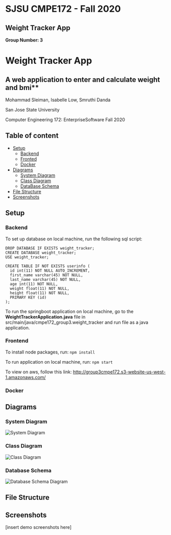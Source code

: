 # SJSU CMPE172 - Fall 2020 

## Weight Tracker App

**Group Number: 3**


# Weight Tracker App 
## A web application to enter and calculate weight and bmi**

Mohammad Sleiman, Isabelle Low, Smruthi Danda

San Jose State University

Computer Engineering 172: EnterpriseSoftware Fall 2020


## Table of content

- [Setup](#setup)
    - [Backend](#backend)
    - [Fronted](#frontend)
    - [Docker](#docker)
- [Diagrams](#diagrams)
    - [System Diagram](#system-diagram)
    - [Class Diagram](#class-diagram)
    - [DataBase Schema](#database-schema)
- [File Structure](#file-structure)
- [Screenshots](#screenshots)



## Setup
### Backend
To set up database on local machine, run the following sql script:
```
DROP DATABASE IF EXISTS weight_tracker;
CREATE DATABASE weight_tracker;
USE weight_tracker;

CREATE TABLE IF NOT EXISTS userinfo (
  id int(11) NOT NULL AUTO_INCREMENT,
  first_name varchar(45) NOT NULL,
  last_name varchar(45) NOT NULL,
  age int(11) NOT NULL,
  weight float(11) NOT NULL,
  height float(11) NOT NULL,
  PRIMARY KEY (id)
);
```

To run the springboot application on local machine, go to the **WeightTrackerApplication.java** file in src/main/java/cmpe172_group3.weight_tracker and run file as a java application.
### Frontend
To install node packages, run:
```npm install```

To run application on local machine, run:
```npm start```

To view on aws, follow this link:
http://group3cmpe172.s3-website-us-west-1.amazonaws.com/
### Docker

## Diagrams

### System Diagram
![System Diagram](https://github.com/CMPE172-Fall-2020/group3_proj/blob/main/systemDiagram.PNG)
### Class Diagram
![Class Diagram](https://github.com/CMPE172-Fall-2020/group3_proj/blob/main/classDiagram.PNG)
### Database Schema
![Database Schema Diagram](https://github.com/CMPE172-Fall-2020/group3_proj/blob/main/schemaDiagram.PNG)

## File Structure
## Screenshots
  [insert demo screenshots here]








